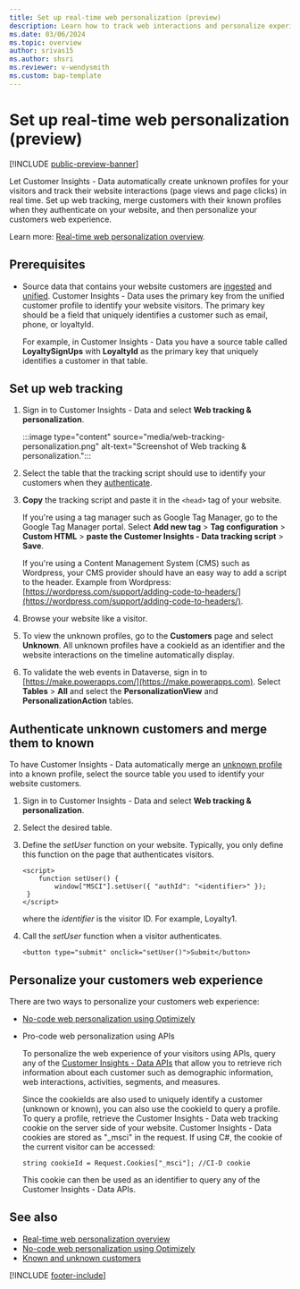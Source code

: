 ```yaml
---
title: Set up real-time web personalization (preview)
description: Learn how to track web interactions and personalize experiences in real-time with Customer Insights - Data.
ms.date: 03/06/2024
ms.topic: overview
author: srivas15
ms.author: shsri
ms.reviewer: v-wendysmith
ms.custom: bap-template
---
```


# Set up real-time web personalization (preview)

[!INCLUDE [public-preview-banner](includes/public-preview-banner.md)]

Let Customer Insights - Data automatically create unknown profiles for your visitors and track their website interactions (page views and page clicks) in real time. Set up web tracking, merge customers with their known profiles when they authenticate on your website, and then personalize your customers web experience.

Learn more: [Real-time web personalization overview](real-time-web-personalization-overview.md).

## Prerequisites

- Source data that contains your website customers are [ingested](data-sources.md) and [unified](data-unification.md). Customer Insights - Data uses the primary key from the unified customer profile to identify your website visitors. The primary key should be a field that uniquely identifies a customer such as  email, phone, or loyaltyId.

  For example, in Customer Insights - Data you have a source table called **LoyaltySignUps** with **LoyaltyId** as the primary key that uniquely identifies a customer in that table.

## Set up web tracking

1. Sign in to Customer Insights - Data and select **Web tracking & personalization**.

   :::image type="content" source="media/web-tracking-personalization.png" alt-text="Screenshot of Web tracking & personalization.":::

   <!--- Sharoon, when and why would they select Save? --->

1. Select the table that the tracking script should use to identify your customers when they [authenticate](#authenticate-unknown-customers-and-merge-them-to-known).

1. **Copy** the tracking script and paste it in the `<head>` tag of your website.

   If you're using a tag manager such as Google Tag Manager, go to the Google Tag Manager portal. Select **Add new tag** > **Tag configuration** > **Custom HTML** > **paste the Customer Insights - Data tracking script** > **Save**.

   If you're using a Content Management System (CMS) such as Wordpress, your CMS provider should have an easy way to add a script to the header. Example from Wordpress: [https://wordpress.com/support/adding-code-to-headers/](https://wordpress.com/support/adding-code-to-headers/).

1. Browse your website like a visitor.

1. To view the unknown profiles, go to the **Customers** page and select **Unknown**. All unknown profiles have a cookieId as an identifier and the website interactions on the timeline automatically display.

   <!--- need screenshot --->

1. To validate the web events in Dataverse, sign in to [https://make.powerapps.com/](https://make.powerapps.com). Select **Tables** > **All** and select the **PersonalizationView** and **PersonalizationAction** tables.

## Authenticate unknown customers and merge them to known

To have Customer Insights - Data automatically merge an [unknown profile](real-time-web-personalization-overview.md#unknown-customer-profiles) into a known profile, select the source  table you used to identify your website customers.

1. Sign in to Customer Insights - Data and select **Web tracking & personalization**.

1. Select the desired table.

1. Define the *setUser* function on your website. Typically, you only define this function on the page that authenticates visitors.

   ```
   <script>
       function setUser() {
           window["MSCI"].setUser({ "authId": "<identifier>" });
    }
   </script>
   ```
   where the *identifier* is the visitor ID. For example, Loyalty1.

1. Call the *setUser* function when a visitor authenticates.

   ```
   <button type="submit" onclick="setUser()">Submit</button>
   ```

## Personalize your customers web experience

There are two ways to personalize your customers web experience:

- [No-code web personalization using Optimizely](optimizely-integration.md)

- Pro-code web personalization using APIs

  To personalize the web experience of your visitors using APIs, query any of the [Customer Insights - Data APIs](dv-odata.md) that allow you to retrieve rich information about each customer such as demographic information, web interactions, activities, segments, and measures.

  Since the cookieIds are also used to uniquely identify a customer (unknown or known), you can also use the cookieId to query a profile. To query a profile, retrieve the Customer Insights - Data web tracking cookie on the server side of your website. Customer Insights - Data cookies are stored as "_msci" in the request. If using C#, the cookie of the current visitor can be accessed:

  ```
  string cookieId = Request.Cookies["_msci"]; //CI-D cookie
  ```
  This cookie can then be used as an identifier to query any of the Customer Insights - Data APIs.

## See also

- [Real-time web personalization overview](real-time-web-personalization-overview.md)
- [No-code web personalization using Optimizely](optimizely-integration.md)
- [Known and unknown customers](customer-profiles.md#known-and-unknown-customers)

[!INCLUDE [footer-include](includes/footer-banner.md)]
